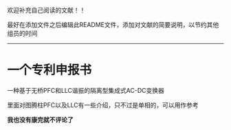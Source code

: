 欢迎补充自己阅读的文献！！

最好在添加文件之后编辑此README文件，添加对文献的简要说明，以节约其他组员的时间

---

# 一个专利申报书

一种基于无桥PFC和LLC谐振的隔离型集成式AC-DC变换器

里面对图腾柱PFC以及LLC有一些介绍，只不过是单相的，可以用作参考

**我也没有康完就不评论了**

